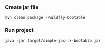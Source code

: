 ### Create jar file
```mvn clean package -Pwildfly-bootable```

### Run project
```java -jar target/simple-jax-rx-bootable.jar```